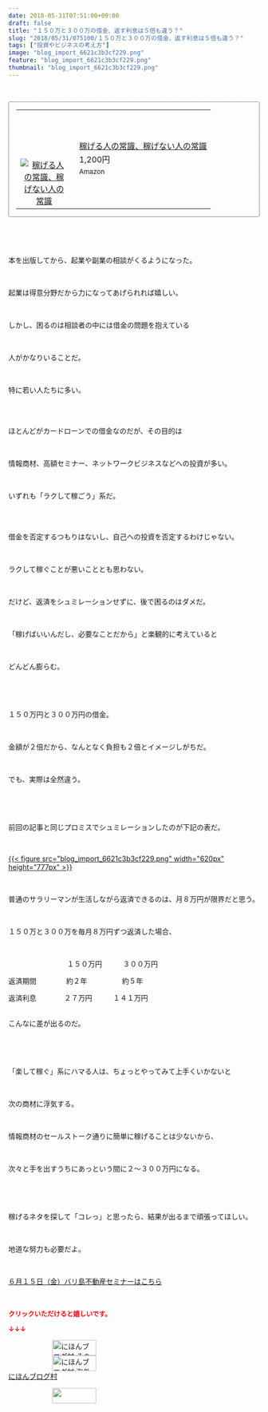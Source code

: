 ```yaml
---
date: 2018-05-31T07:51:00+09:00
draft: false
title: "１５０万と３００万の借金、返す利息は５倍も違う？"
slug: "2018/05/31/075100/１５０万と３００万の借金、返す利息は５倍も違う？"
tags: ["投資やビジネスの考え方"]
image: "blog_import_6621c3b3cf229.png"
feature: "blog_import_6621c3b3cf229.png"
thumbnail: "blog_import_6621c3b3cf229.png"
---
```

<p> </p><div contenteditable="false" style="padding: 15px; border-radius: 4px; border: 1px dotted currentColor; border-image: none;"><table border="0" cellpadding="0" cellspacing="0" style="margin: 0px; table-layout: fixed;" width="100%">	<tbody width="100%">		<tr>			<td aligin="center" style="vertical-align: middle;" width="95"><span style="text-align: center; display: block;"><a alt0="BlogAffiliate" href="affiliate.do?affiliateId=37349144" rel="nofollow" target="_blank"><img alt="稼げる人の常識、稼げない人の常識" border="0" data-img="affiliate" src="data:image/svg+xml;charset=utf-8,%3Csvg%20xmlns%3D%22http%3A%2F%2Fwww.w3.org%2F2000%2Fsvg%22%20title%3D%22Placeholder%20for%20Images%22%20role%3D%22presentation%22%20viewBox%3D%220%200%201%201%22%20%2F%3E" style="margin: 0px; vertical-align: middle; max-width: 95px;" data-src="https://images-fe.ssl-images-amazon.com/images/I/51Ft8zEBpkL._SL160_.jpg"/><noscript><img alt="稼げる人の常識、稼げない人の常識" border="0" data-img="affiliate" src="https://images-fe.ssl-images-amazon.com/images/I/51Ft8zEBpkL._SL160_.jpg" style="margin: 0px; vertical-align: middle; max-width: 95px;"></noscript></a></span></td>			<td style="line-height: 1.5; padding-left: 15px; vertical-align: middle;"><a alt0="BlogAffiliate" href="affiliate.do?affiliateId=37349144" rel="nofollow" target="_blank">稼げる人の常識、稼げない人の常識</a>			<div style="padding: 3px 0px;">1,200円</div>			<div style="font-size: 0.83em;">Amazon</div></td>		</tr>	</tbody></table></div><p> </p><p> </p><p>本を出版してから、起業や副業の相談がくるようになった。</p><p> </p><p>起業は得意分野だから力になってあげられれば嬉しい。</p><p> </p><p>しかし、困るのは相談者の中には借金の問題を抱えている</p><p> </p><p>人がかなりいることだ。</p><p> </p><p>特に若い人たちに多い。</p><p> </p><p><br/>ほとんどがカードローンでの借金なのだが、その目的は</p><p> </p><p>情報商材、高額セミナー、ネットワークビジネスなどへの投資が多い。</p><p> </p><p>いずれも「ラクして稼ごう」系だ。</p><p> </p><p><br/>借金を否定するつもりはないし、自己への投資を否定するわけじゃない。</p><p> </p><p>ラクして稼ぐことが悪いこととも思わない。</p><p> </p><p>だけど、返済をシュミレーションせずに、後で困るのはダメだ。</p><p> </p><p>「稼げばいいんだし、必要なことだから」と楽観的に考えていると</p><p> </p><p>どんどん膨らむ。</p><p> </p><p> </p><p>１５０万円と３００万円の借金。</p><p> </p><p>金額が２倍だから、なんとなく負担も２倍とイメージしがちだ。</p><p> </p><p>でも、実際は全然違う。</p><p> </p><p> </p><p>前回の記事と同じプロミスでシュミレーションしたのが下記の表だ。</p><p> </p><p><a href="blog_import_6621c3b3cf229.png">{{< figure src="blog_import_6621c3b3cf229.png" width="620px" height="777px" >}}</a></p><p> </p><p>普通のサラリーマンが生活しながら返済できるのは、月８万円が限界だと思う。</p><p> </p><p>１５０万と３００万を毎月８万円ずつ返済した場合、</p><p> </p><p>     　　　　　　　１５０万円　　　３００万円</p><p>返済期間　　　　 約２年　　　　　約５年</p><p>返済利息　　　　２７万円　　　１４１万円</p><p><br/>こんなに差が出るのだ。</p><p> </p><p> </p><p>「楽して稼ぐ」系にハマる人は、ちょっとやってみて上手くいかないと</p><p> </p><p>次の商材に浮気する。</p><p> </p><p>情報商材のセールストーク通りに簡単に稼げることは少ないから、</p><p> </p><p>次々と手を出すうちにあっという間に２～３００万円になる。</p><p> </p><p> </p><p>稼げるネタを探して「コレっ」と思ったら、結果が出るまで頑張ってほしい。</p><p> </p><p>地道な努力も必要だよ。</p><p> </p><p><span style="text-decoration: underline;"><a href="iin.co.jp" target="_blank">６月１５日（金）バリ島不動産セミナーはこちら</a></span></p><p> </p><p><font color="#ff0000" size="2"><strong>クリックいただけると嬉しいです。</strong></font></p><p><font color="#ff0000" size="2"><strong>↓↓↓</strong></font></p><p><a href="ranking.html?p_cid=01260127" id="&amp;blogmura_banner" target="_blank"><img alt="にほんブログ村 その他生活ブログ 不動産投資へ" border="0" height="31" src="data:image/svg+xml;charset=utf-8,%3Csvg%20xmlns%3D%22http%3A%2F%2Fwww.w3.org%2F2000%2Fsvg%22%20title%3D%22Placeholder%20for%20Images%22%20role%3D%22presentation%22%20viewBox%3D%220%200%2088%2031%22%20%2F%3E" width="88" data-src="https://img-proxy.blog-video.jp/images?url=http%3A%2F%2Flife.blogmura.com%2Fhudousantoushi%2Fimg%2Fhudousantoushi88_31.gif" style="aspect-ratio: auto 88 / 31;"/><noscript><img alt="にほんブログ村 その他生活ブログ 不動産投資へ" border="0" height="31" src="https://img-proxy.blog-video.jp/images?url=http%3A%2F%2Flife.blogmura.com%2Fhudousantoushi%2Fimg%2Fhudousantoushi88_31.gif" width="88"></noscript></a><br/><a href="ranking.html?p_cid=01260127" target="_blank"><img alt="にほんブログ村 海外生活ブログ バリ島情報へ" border="0" height="31" src="data:image/svg+xml;charset=utf-8,%3Csvg%20xmlns%3D%22http%3A%2F%2Fwww.w3.org%2F2000%2Fsvg%22%20title%3D%22Placeholder%20for%20Images%22%20role%3D%22presentation%22%20viewBox%3D%220%200%2088%2031%22%20%2F%3E" width="88" data-src="https://img-proxy.blog-video.jp/images?url=http%3A%2F%2Foverseas.blogmura.com%2Fbali%2Fimg%2Fbali88_31.gif" style="aspect-ratio: auto 88 / 31;"/><noscript><img alt="にほんブログ村 海外生活ブログ バリ島情報へ" border="0" height="31" src="https://img-proxy.blog-video.jp/images?url=http%3A%2F%2Foverseas.blogmura.com%2Fbali%2Fimg%2Fbali88_31.gif" width="88"></noscript></a><br/><a href="ranking.html?p_cid=01260127" target="_blank">にほんブログ村</a></p><p><a href="link.php?1804582" title="人気ブログランキングへ"><img border="0" height="31" src="data:image/svg+xml;charset=utf-8,%3Csvg%20xmlns%3D%22http%3A%2F%2Fwww.w3.org%2F2000%2Fsvg%22%20title%3D%22Placeholder%20for%20Images%22%20role%3D%22presentation%22%20viewBox%3D%220%200%2088%2031%22%20%2F%3E" width="88" data-src="https://blog.with2.net/img/banner/banner_22.gif" style="aspect-ratio: auto 88 / 31;"/><noscript><img border="0" height="31" src="https://blog.with2.net/img/banner/banner_22.gif" width="88"></noscript></a></p><p> </p>

